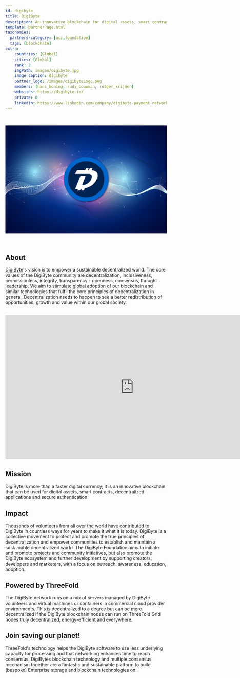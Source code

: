 ```yaml
---
id: digibyte
title: DigiByte
description: An innovative blockchain for digital assets, smart contracts, dApps and secure authentication.
template: partnerPage.html
taxonomies:
  partners-category: [aci,foundation]
  tags: [blockchain]
extra:
    countries: [Global]
    cities: [Global]
    rank: 2
    imgPath: images/digibyte.jpg
    image_caption: digibyte
    partner_logo: /images/digibyteLogo.png
    members: [hans_koning, rudy_bouwman, rutger_krijnen]
    websites: https://digibyte.io/
    private: 0
    linkedin: https://www.linkedin.com/company/digibyte-payment-network/
---
```


<br/>

![digibyte](/images/digibyte.jpg)

<br/>

## About

[DigiByte](https://digibyte.org/)'s vision is to empower a sustainable decentralized world. The core values of the DigiByte community are decentralization, inclusiveness, permissionless, integrity, transparency - openness, consensus, thought leadership. We aim to stimulate global adoption of our blockchain and similar technologies that fulfil the core principles of decentralization in general. Decentralization needs to happen to see a better redistribution of opportunities, growth and value within our global society.

<BR>

<iframe src="https://player.vimeo.com/video/413179934" width="800" height="450" frameborder="0" allow="autoplay; fullscreen" allowfullscreen></iframe>

<BR>

## Mission

DigiByte is more than a faster digital currency; it is an innovative blockchain that can be used for digital assets, smart contracts, decentralized applications and secure authentication.

## Impact

Thousands of volunteers from all over the world have contributed to DigiByte in countless ways for years to make it what it is today. DigiByte is a collective movement to protect and promote the true principles of decentralization and empower communities to establish and maintain a sustainable decentralized world. The DigiByte Foundation aims to initiate and promote projects and community initiatives, but also promote the DigiByte ecosystem and further development by supporting creators, developers and marketers, with a focus on outreach, awareness, education, adoption.

## Powered by ThreeFold

The DigiByte network runs on a mix of servers managed by DigiByte volunteers and virtual machines or containers in commercial cloud provider environments.  This is decentralized to a degree but can be more decentralized if the DigiByte blockchain nodes can run on ThreeFold Grid nodes truly decentralized, energy-efficient and everywhere.

## Join saving our planet!

ThreeFold's technology helps the DigiByte software to use less underlying capacity for processing and that networking enhances time to reach consensus.  DigiBytes blockchain technology and multiple consensus mechanism together are a fantastic and sustainable platform to build (bespoke) Enterprise storage and blockchain technologies on.

